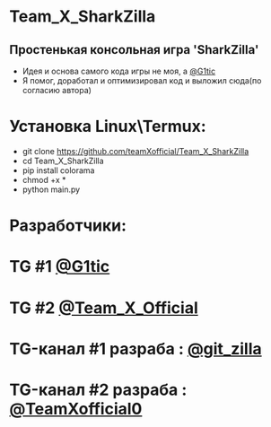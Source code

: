 # Team_X_SharkZilla
## Простенькая консольная игра 'SharkZilla'
* Идея и основа самого кода игры не моя, а [@G1tic](https://t.me/G1tic)
* Я помог, доработал и оптимизировал код и выложил сюда(по согласию автора)
 
# Установка Linux\Termux:
* git clone https://github.com/teamXofficial/Team_X_SharkZilla
* cd Team_X_SharkZilla
* pip install colorama
* chmod +x *
* python main.py

# Разработчики:
# TG #1 [@G1tic](https://t.me/G1tic)
# TG #2 [@Team_X_Official](https://t.me/Team_X_Official)
# TG-канал #1 разраба : [ @git_zilla ](https://t.me/git_zilla)
# TG-канал #2 разраба : [ @TeamXofficial0 ](https://t.me/TeamXofficial0)
